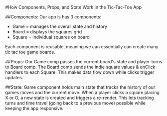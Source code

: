 #How Components, Props, and State Work in the Tic-Tac-Toe App

##Components:
Our app is has 3 components:

- Game = manages the overall state and history
- Board = displays the squares grid
- Square = individual squares on board

Each component is reusable, meaning we can essentially can create many tic tac toe game boards.

##Props:
Our Game comp passes the current board's state and player-turns to Board comp. The Board comp sends the indie square values & onClick handlers to each Square. This makes data flow down while clicks trigger updates.

##State:
Game component holds main state that tracks the history of our games moves and the current move. When a player clicks a square placing X or O, a new state is created and triggers a re-render. This lets tracking turns and time travel (going back to a previous move) possible while keeping the app responsive.
